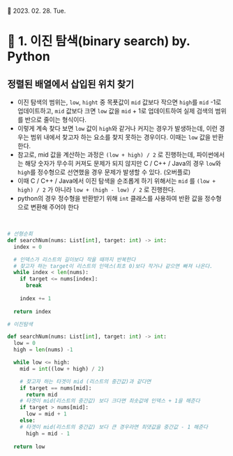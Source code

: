 :calendar: 2023. 02. 28. Tue.

# :memo:  1. 이진 탐색(binary search) by. Python
## 정렬된 배열에서 삽입된 위치 찾기

* 이진 탐색의 범위는, `low`, `hight` 중 목푯값이 `mid` 값보다 작으면 `high`를 `mid` -1로 업데이트하고, `mid` 값보다 크면 `low` 값을 `mid` + 1로 업데이트하여 실제 검색의 범위를 반으로 줄이는 형식이다.
* 이렇게 계속 찾다 보면 `low` 값이 `high`와 같거나 커지는 경우가 발생하는데, 이런 경우는 범위 내에서 찾고자 하는 요소를 찾지 못하는 경우이다. 이때는 `low` 값을 반환한다.
* 참고로, mid 값을 계산하는 과정은 `(low + high) / 2` 로 진행하는데, 파이썬에서는 해당 숫자가 무수히 커져도 문제가 되지 않지만 C / C++ / Java의 경우 `low`와 `high`를 정수형으로 선연했을 경우 문제가 발생할 수 있다. (오버플로)
* 이때 C / C++ / Java에서 이진 탐색을 순조롭게 하기 위해서는 `mid` 를 `(low + high) / 2` 가 아니라 `low + (high - low) / 2` 로 진행한다.
* python의 경우 정수형을 반환받기 위해 `int` 클래스를 사용하여 반환 값을 정수형으로 변환해 주어야 한다

<br>

```python
# 선형순회
def searchNum(nums: List[int], target: int) -> int:
  index = 0

  # 인덱스가 리스트의 길이보다 작을 때까지 반복한다
  # 찾고자 하는 target이 리스트의 인덱스(최초 0)보다 작거나 같으면 빠져 나온다.
  while index < len(nums):
    if target <= nums[index]:
      break
    
    index += 1
  
  return index
```

```python
# 이진탐색

def searchNum(nums: List[int], target: int) -> int:
  low = 0
  high = len(nums) -1

  while low <= high:
    mid = int((low + high) / 2)

    # 찾고자 하는 타겟이 mid (리스트의 중간값)과 같다면
    if target == nums[mid]:
      return mid
    # 타겟이 mid(리스트의 중간값) 보다 크다면 최솟값에 인덱스 + 1을 해준다
    if target > nums[mid]:
      low = mid + 1
    else:
    # 타겟이 mid(리스트의 중간값) 보다 큰 경우라면 최댓값을 중간값 - 1 해준다
      high = mid - 1
  
  return low

```